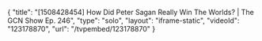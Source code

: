 {
    "title": "[1508428454] How Did Peter Sagan Really Win The Worlds? | The GCN Show Ep. 246",
    "type": "solo",
    "layout": "iframe-static",
    "videoId": "123178870",
    "url": "\/tvpembed\/123178870"
}